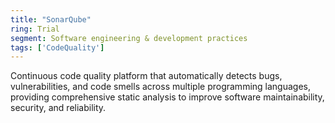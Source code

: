 ```yaml
---
title: "SonarQube"
ring: Trial
segment: Software engineering & development practices
tags: ['CodeQuality']
---
```

Continuous code quality platform that automatically detects bugs, vulnerabilities, and code smells across multiple programming languages, providing comprehensive static analysis to improve software maintainability, security, and reliability.
